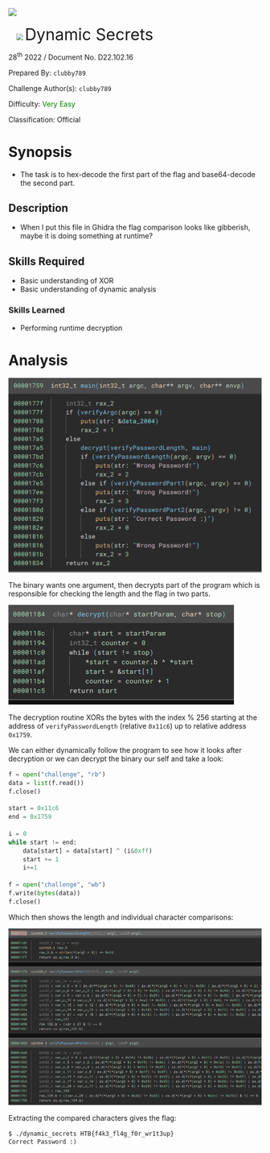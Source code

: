 ![](https://github.com/hackthebox/writeup-templates/raw/master/challenge/assets/images/banner.png)

<img src="https://github.com/hackthebox/writeup-templates/raw/master/challenge/assets/images/htb.png" style="margin-left: 20px; zoom: 80%;" align=left/> 
<font size='6'>Dynamic Secrets</font>

28<sup>th</sup> 2022 / Document No. D22.102.16

Prepared By: `clubby789`

Challenge Author(s): `clubby789`

Difficulty: <font color=green>Very Easy</font>

Classification: Official

# Synopsis

- The task is to hex-decode the first part of the flag and base64-decode the second part.

## Description
* When I put this file in Ghidra the flag comparison looks like gibberish, maybe it is doing something at runtime?

## Skills Required

* Basic understanding of XOR
* Basic understanding of dynamic analysis

### Skills Learned
* Performing runtime decryption

# Analysis

![](writeup/main.png)

The binary wants one argument, then decrypts part of the program which is responsible for checking the length and the flag in two parts.

![](writeup/decrypt.png)

The decryption routine XORs the bytes with the index % 256 starting at the address of `verifyPasswordLength` (relative `0x11c6`) up to relative address `0x1759`.

We can either dynamically follow the program to see how it looks after decryption or we can decrypt the binary our self and take a look:

```python
f = open("challenge", "rb")
data = list(f.read())
f.close()

start = 0x11c6
end = 0x1759

i = 0
while start != end:
    data[start] = data[start] ^ (i&0xff)
    start += 1
    i+=1

f = open("challenge", "wb")
f.write(bytes(data))
f.close()
```

Which then shows the length and individual character comparisons:

![](writeup/decoded.png)


Extracting the compared characters gives the flag:

```
$ ./dynamic_secrets HTB{f4k3_fl4g_f0r_wr1t3up}
Correct Password :)
```